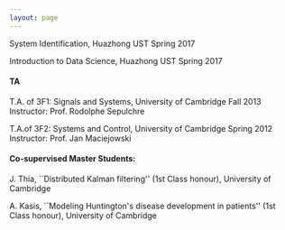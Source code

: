 ```yaml
---
layout: page
---
```


System Identification, Huazhong UST Spring 2017

Introduction to Data Science, Huazhong UST Spring 2017

<h4>TA </h4>

T.A. of 3F1: Signals and Systems, University of Cambridge  Fall 2013
Instructor: Prof. Rodolphe Sepulchre

T.A.of 3F2: Systems and Control, University of Cambridge Spring 2012
Instructor: Prof. Jan Maciejowski


<h4>Co-supervised Master Students: </h4>

J. Thia, ``Distributed Kalman filtering'' (1st Class honour), University of Cambridge

A. Kasis, ``Modeling Huntington's disease development in patients'' (1st Class honour), University of Cambridge
